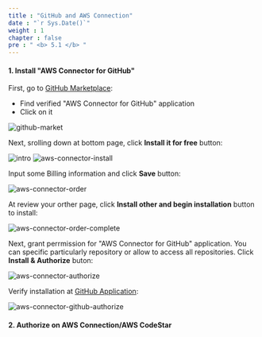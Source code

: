 ```yaml
---
title : "GitHub and AWS Connection"
date : "`r Sys.Date()`"
weight : 1
chapter : false
pre : " <b> 5.1 </b> "
---
```


#### 1. Install "AWS Connector for GitHub"

First, go to [GitHub Marketplace](https://github.com/marketplace):
- Find verified "AWS Connector for GitHub" application
- Click on it

![github-market](/aws-fcj/ws3/images/5.validating/github-market.png)

Next, srolling down at bottom page, click **Install it for free** button:

![intro](/aws-fcj/ws3/images/5.validating/aws-connector-app.png)
![aws-connector-install](/aws-fcj/ws3/images/5.validating/aws-connector-install.png)

Input some Billing information and click **Save** button:

![aws-connector-order](/aws-fcj/ws3/images/5.validating/aws-connector-order.png)

At review your orther page, click **Install other and begin installation** button to install:

![aws-connector-order-complete](/aws-fcj/ws3/images/5.validating/aws-connector-order-complete.png)

Next, grant perrmission for "AWS Connector for GitHub" application. You can specific particularly repository or allow to access all repositories. Click **Install & Authorize** buton:

![aws-connector-authorize](/aws-fcj/ws3/images/5.validating/aws-connector-authorize.png)

Verify installation at [GitHub Application](https://github.com/settings/apps/authorizations.png):

![aws-connector-github-authorize](/aws-fcj/ws3/images/5.validating/aws-connector-github-authorize.png)

#### 2. Authorize on AWS Connection/AWS CodeStar





